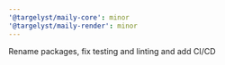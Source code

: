 ```yaml
---
'@targelyst/maily-core': minor
'@targelyst/maily-render': minor
---
```


Rename packages, fix testing and linting and add CI/CD
